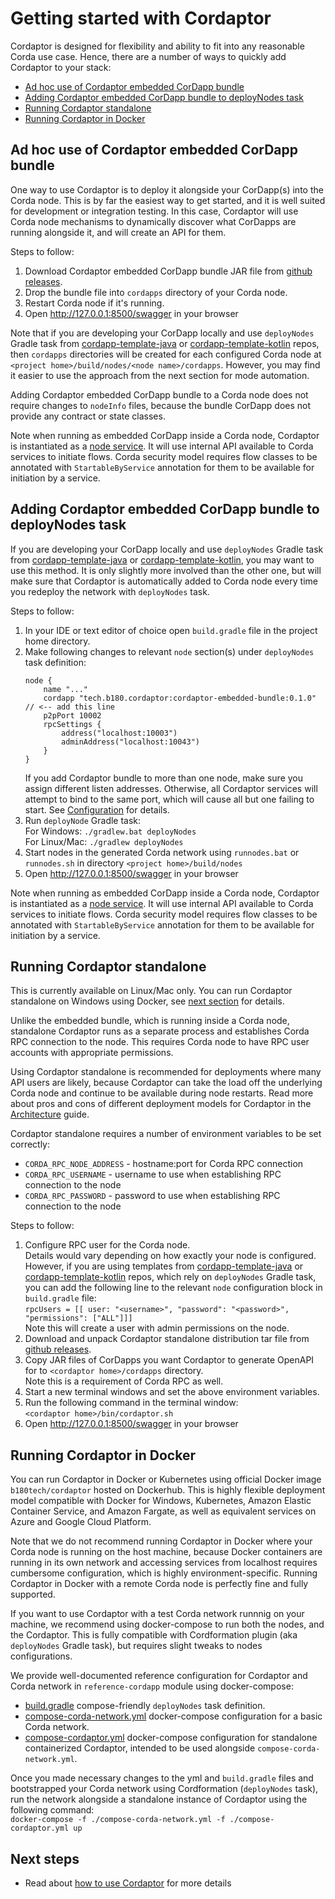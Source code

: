 # Getting started with Cordaptor

Cordaptor is designed for flexibility and ability to fit into any reasonable Corda use case.
Hence, there are a number of ways to quickly add Cordaptor to your stack:

* [Ad hoc use of Cordaptor embedded CorDapp bundle](#ad-hoc-use-of-cordaptor-embedded-cordapp-bundle)
* [Adding Cordaptor embedded CorDapp bundle to deployNodes task](#adding-cordaptor-embedded-cordapp-bundle-to-deploynodes-task)
* [Running Cordaptor standalone](#running-cordaptor-standalone)
* [Running Cordaptor in Docker](#running-cordaptor-in-docker)

## Ad hoc use of Cordaptor embedded CorDapp bundle

One way to use Cordaptor is to deploy it alongside your CorDapp(s) into the Corda node.
This is by far the easiest way to get started, and it is well suited for development or integration testing.
In this case, Cordaptor will use Corda node mechanisms to dynamically discover what CorDapps are
running alongside it, and will create an API for them.

Steps to follow:
1. Download Cordaptor embedded CorDapp bundle JAR file from
[github releases](https://github.com/b180tech/cordaptor/releases).
2. Drop the bundle file into `cordapps` directory of your Corda node.
3. Restart Corda node if it's running.
4. Open http://127.0.0.1:8500/swagger in your browser

Note that if you are developing your CorDapp locally and use `deployNodes` Gradle task
from [cordapp-template-java](https://github.com/corda/cordapp-template-java)
or [cordapp-template-kotlin](https://github.com/corda/cordapp-template-kotlin)
repos, then `cordapps` directories will be created for each configured Corda node
at `<project home>/build/nodes/<node name>/cordapps`. However, you may find it easier to use
the approach from the next section for mode automation.

Adding Cordaptor embedded CorDapp bundle to a Corda node does not require changes to `nodeInfo` files,
because the bundle CorDapp does not provide any contract or state classes.

Note when running as embedded CorDapp inside a Corda node, Cordaptor is instantiated as a
[node service](https://docs.corda.net/docs/corda-os/4.6/node-services.html). It will use internal API
available to Corda services to initiate flows. Corda security model requires flow classes to be annotated
with `StartableByService` annotation for them to be available for initiation by a service.

## Adding Cordaptor embedded CorDapp bundle to deployNodes task

If you are developing your CorDapp locally and use `deployNodes` Gradle task
from [cordapp-template-java](https://github.com/corda/cordapp-template-java)
or [cordapp-template-kotlin](https://github.com/corda/cordapp-template-kotlin),
you may want to use this method. It is only slightly more involved than the other one,
but will make sure that Cordaptor is automatically added to Corda node every time you redeploy
the network with `deployNodes` task.

Steps to follow:
1. In your IDE or text editor of choice open `build.gradle` file in the project home directory.
2. Make following changes to relevant `node` section(s) under `deployNodes` task definition:  
    ```$gradle
    node {
        name "..."
        cordapp "tech.b180.cordaptor:cordaptor-embedded-bundle:0.1.0" // <-- add this line
        p2pPort 10002
        rpcSettings {
            address("localhost:10003")
            adminAddress("localhost:10043")
        }
    }
    ```  
    If you add Cordaptor bundle to more than one node, make sure you assign different listen addresses.
    Otherwise, all Cordaptor services will attempt to bind to the same port, which will cause all but one
    failing to start. See [Configuration](./configuration.md) for details.
3. Run `deployNode` Gradle task:  
   For Windows: `./gradlew.bat deployNodes`  
   For Linux/Mac: `./gradlew deployNodes`
4. Start nodes in the generated Corda network using `runnodes.bat` or `runnodes.sh`
in directory `<project home>/build/nodes`
5. Open http://127.0.0.1:8500/swagger in your browser

Note when running as embedded CorDapp inside a Corda node, Cordaptor is instantiated as a
[node service](https://docs.corda.net/docs/corda-os/4.6/node-services.html). It will use internal API
available to Corda services to initiate flows. Corda security model requires flow classes to be annotated
with `StartableByService` annotation for them to be available for initiation by a service.

## Running Cordaptor standalone

This is currently available on Linux/Mac only. You can run Cordaptor standalone on Windows using Docker, see
[next section](#running-cordaptor-in-docker) for details.

Unlike the embedded bundle, which is running inside a Corda node, standalone Cordaptor runs as a separate process
and establishes Corda RPC connection to the node. This requires Corda node to have RPC user accounts with
appropriate permissions.

Using Cordaptor standalone is recommended for deployments where many API users are likely, because Cordaptor can
take the load off the underlying Corda node and continue to be available during node restarts. Read more about
pros and cons of different deployment models for Cordaptor in the [Architecture](./architecture.md) guide.

Cordaptor standalone requires a number of environment variables to be set correctly:
- `CORDA_RPC_NODE_ADDRESS` - hostname:port for Corda RPC connection
- `CORDA_RPC_USERNAME` - username to use when establishing RPC connection to the node
- `CORDA_RPC_PASSWORD` - password to use when establishing RPC connection to the node

Steps to follow:
1. Configure RPC user for the Corda node.  
   Details would vary depending on how exactly your node is configured. However, if you are using templates
   from [cordapp-template-java](https://github.com/corda/cordapp-template-java)
   or [cordapp-template-kotlin](https://github.com/corda/cordapp-template-kotlin)
   repos, which rely on `deployNodes` Gradle task, you can add the following line to the relevant `node`
   configuration block in `build.gradle` file:  
   `rpcUsers = [[ user: "<username>", "password": "<password>", "permissions": ["ALL"]]]`  
   Note this will create a user with admin permissions on the node.
2. Download and unpack Cordaptor standalone distribution tar file from
[github releases](https://github.com/b180tech/cordaptor/releases).
3. Copy JAR files of CorDapps you want Cordaptor to generate OpenAPI for to `<cordaptor home>/cordapps` directory.  
   Note this is a requirement of Corda RPC as well.
4. Start a new terminal windows and set the above environment variables.
5. Run the following command in the terminal window:  
   `<cordaptor home>/bin/cordaptor.sh`
6. Open http://127.0.0.1:8500/swagger in your browser

## Running Cordaptor in Docker

You can run Cordaptor in Docker or Kubernetes using official Docker image `b180tech/cordaptor` hosted on Dockerhub.
This is highly flexible deployment model compatible with Docker for Windows, Kubernetes,
Amazon Elastic Container Service, and Amazon Fargate, as well as equivalent services on Azure and
Google Cloud Platform.

Note that we do not recommend running Cordaptor in Docker where your Corda node is running on the host machine,
because Docker containers are running in its own network and accessing services from localhost requires
cumbersome configuration, which is highly environment-specific. Running Cordaptor in Docker with a remote
Corda node is perfectly fine and fully supported.

If you want to use Cordaptor with a test Corda network runnnig on your machine,
we recommend using docker-compose to run both the nodes, and the Cordaptor.
This is fully compatible with Cordformation plugin (aka `deployNodes` Gradle task),
but requires slight tweaks to nodes configurations.

We provide well-documented reference configuration for Cordaptor and Corda network in `reference-cordapp` module
using docker-compose:
* [build.gradle](../reference-cordapp/build.gradle) compose-friendly `deployNodes` task definition.
* [compose-corda-network.yml](../reference-cordapp/compose-corda-network.yml)
  docker-compose configuration for a basic Corda network.
* [compose-cordaptor.yml](../reference-cordapp/compose-cordaptor.yml)
  docker-compose configuration for standalone containerized Cordaptor, intended to be used
  alongside `compose-corda-network.yml`.

Once you made necessary changes to the yml and `build.gradle` files and bootstrapped your Corda network using
Cordformation (`deployNodes` task), run the network alongside a standalone instance of Cordaptor using
the following command:  
  `docker-compose -f ./compose-corda-network.yml -f ./compose-cordaptor.yml up`

## Next steps

* Read about [how to use Cordaptor](./how-to-use.md) for more details

